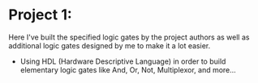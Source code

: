 # Project 1:
Here I've built the specified logic gates by the project authors as well as additional logic gates designed by me to make it a lot easier.
* Using HDL (Hardware Descriptive Language) in order to build elementary logic gates like And, Or, Not, Multiplexor, and more...
